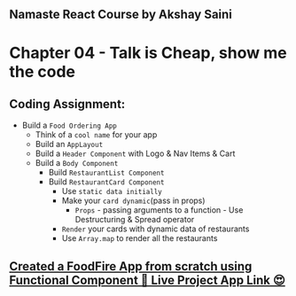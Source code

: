 ## Namaste React Course by Akshay Saini
# Chapter 04 - Talk is Cheap, show me the code


## Coding Assignment:
- Build a `Food Ordering App`
    - Think of a `cool name` for your app
    - Build an `AppLayout`
    - Build a `Header Component` with Logo & Nav Items & Cart
    - Build a `Body Component`
        - Build `RestaurantList Component`
        - Build `RestaurantCard Component`
            - Use `static data initially`
            - Make your `card dynamic`(pass in props)
                - `Props` - passing arguments to a function - Use Destructuring & Spread operator
            - `Render` your cards with dynamic data of restaurants
            - Use `Array.map` to render all the restaurants


## [Created a FoodFire App from scratch using Functional Component 🚀 Live Project App Link 😍](https://foodfire-chapter04.netlify.app/)